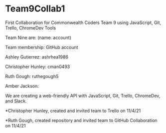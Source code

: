 # Team9Collab1
First Collaboration for Commonwealth Coders Team 9 using JavaScript, Git, Trello, ChromeDev Tools

Team Nine are: (name: account)

Team membership: GitHub account

Ashley	Gutierrez: ashrhea1986

Christopher	Hunley: cman0493 

Ruth	Gough: ruthegough5

Amber	Jackson:

We are creating a web-friendly API with JavaScript, Git, Trello, ChromeDev, and Slack.

*Christopher Hunley, created and invited team to Trello on 11/4/21

*Ruth Gough, created repository and invited team to GitHub Collaboration on 11/4/21
